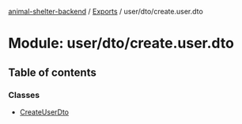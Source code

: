 [animal-shelter-backend](../README.md) / [Exports](../modules.md) / user/dto/create.user.dto

# Module: user/dto/create.user.dto

## Table of contents

### Classes

- [CreateUserDto](../classes/user_dto_create_user_dto.CreateUserDto.md)

